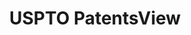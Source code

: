 ---
layout: default
bigquery: https://console.cloud.google.com/bigquery?p=patents-public-data&d=patentsview&page=dataset
citation: Attribution should be given to PatentsView for use, distribution, or derivative
  works.
code: https://github.com/CSSIP-AIR/PatentsView-Code-Snippets/
contributors: USPTO
cost: None
description: 'PatentsView includes US patent data including raw data (summaries, applications,
  pregrant applications), disambugations of inventors and assignees, and inventor
  gender estimates.  Also foreign priority data, # of figures and sheets, and government
  interest statements.'
documentation: https://patentsview.org/query/builder-faqs
last_edit: Mon, 04 Apr 2022 19:02:57 GMT
location: https://patentsview.org/
maintained_by: USPTO
record_creation_timestamp: 12/2/2020 17:20:46
schema_fields: '[''id'', ''_371_date'', ''doctype'', ''contract_award_number'', ''ipc_class'',
  ''abstract'', ''role'', ''symbol_position'', ''subsection_id'', ''length'', ''withdrawn'',
  ''disamb_assignee_id_20200929'', ''state'', ''country'', ''field_id'', ''relkind'',
  ''sequence'', ''county_fips'', ''num_figures'', ''term_extension'', ''category_id'',
  ''lname'', ''title'', ''application_id'', ''level_two'', ''male'', ''name_last'',
  ''male_flag'', ''location_id'', ''exemplary'', ''latlong'', ''main_group'', ''latin_name'',
  ''rawlocation_id'', ''disamb_assignee_id_20191008'', ''disamb_assignee_id_20191231'',
  ''disamb_assignee_id_20190820'', ''county'', ''lawyer_id'', ''deceased'', ''disamb_inventor_id_20191008'',
  ''disamb_assignee_id_20200331'', ''rawinventor_id'', ''rule_47'', ''num_sheets'',
  ''name'', ''organization'', ''subgroup'', ''category'', ''_102_date'', ''classification_data_source'',
  ''attribution_status'', ''disamb_inventor_id_20190820'', ''type'', ''group_id'',
  ''disamb_inventor_id_20201229'', ''designation'', ''dependent'', ''field_title'',
  ''longitude'', ''name_first'', ''fname'', ''organization_id'', ''subclass'', ''classification_level'',
  ''action_date'', ''disamb_inventor_id_20200929'', ''latitude'', ''series_code'',
  ''number'', ''mainclass_id'', ''disamb_assignee_id_20181127'', ''gi_statement'',
  ''ipc_version_indicator'', ''patent_id'', ''section_id'', ''term_disclaimer'', ''num_claims'',
  ''rel_id'', ''disamb_inventor_id_20171226'', ''assignee_id'', ''section'', ''variety'',
  ''f371_date'', ''citation_id'', ''level_three'', ''city'', ''sector_title'', ''disamb_inventor_id_20180528'',
  ''lapse_of_patent'', ''rawassignee_id'', ''disamb_assignee_id_20200630'', ''disclaimer_date'',
  ''f102_date'', ''state_fips'', ''doc_type'', ''date'', ''term_grant'', ''uuid'',
  ''disamb_inventor_id_20191231'', ''disamb_assignee_id_20190312'', ''disamb_inventor_id_20190312'',
  ''disamb_inventor_id_20181127'', ''filename'', ''disamb_inventor_id_20200630'',
  ''subgroup_id'', ''disamb_inventor_id_20171003'', ''status'', ''kind'', ''disamb_inventor_id_20200331'',
  ''level_one'', ''subclass_id'', ''subcategory_id'', ''country_transformed'', ''publication_number'',
  ''inventor_id'', ''disamb_inventor_id_20170808'', ''reldocno'', ''applicant_type'',
  ''num'', ''disamb_inventor_id_20170307'', ''group'', ''classification_status'',
  ''classification_value'', ''text'']'
shortname: patentsview
tags:
- disambiguation
- United States
- gender
terms_of_use: Creative Commons Attribution 4.0 International License.
timeframe: 1963-1999
title: USPTO PatentsView
uuid: cf1780b1-e265-4e49-8d1d-83b9cfe0fd9a
---